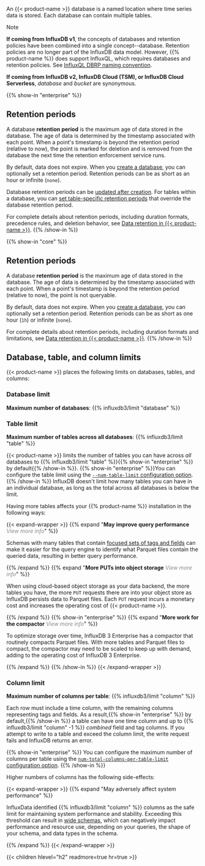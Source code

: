
An {{< product-name >}} database is a named location where time series data is
stored. Each database can contain multiple tables.

> [!Note]
> **If coming from InfluxDB v1**, the concepts of databases and retention policies
> have been combined into a single concept--database. Retention policies are no
> longer part of the InfluxDB data model.
> However, {{% product-name %}} does
> support InfluxQL, which requires databases and retention policies.
> See [InfluxQL DBRP naming convention](/influxdb3/version/admin/databases/create/#influxql-dbrp-naming-convention).
> 
> **If coming from InfluxDB v2, InfluxDB Cloud (TSM), or InfluxDB Cloud Serverless**,
> _database_ and _bucket_ are synonymous.

{{% show-in "enterprise" %}}
## Retention periods

A database **retention period** is the maximum age of data stored in the database.
The age of data is determined by the timestamp associated with each point.
When a point's timestamp is beyond the retention period (relative to now), the
point is marked for deletion and is removed from the database the next time the
retention enforcement service runs.

By default, data does not expire. When you [create a database](/influxdb3/version/admin/databases/create/),
you can optionally set a retention period. Retention periods can be as short as an hour
or infinite (`none`).

Database retention periods can be [updated after creation](/influxdb3/version/reference/cli/influxdb3/update/database/).
For tables within a database, you can [set table-specific retention periods](/influxdb3/version/admin/tables/create/#create-a-table-with-a-retention-period)
that override the database retention period.

For complete details about retention periods, including duration formats, precedence
rules, and deletion behavior, see
[Data retention in {{< product-name >}}](/influxdb3/version/reference/internals/data-retention/).
{{% /show-in %}}

{{% show-in "core" %}}
## Retention periods

A database **retention period** is the maximum age of data stored in the database.
The age of data is determined by the timestamp associated with each point.
When a point's timestamp is beyond the retention period (relative to now), the
point is not queryable.

By default, data does not expire. When you [create a database](/influxdb3/version/admin/databases/create/),
you can optionally set a retention period. Retention periods can be as short as one hour
(`1h`) or infinite (`none`).

For complete details about retention periods, including duration formats and limitations,
see [Data retention in {{< product-name >}}](/influxdb3/version/reference/internals/data-retention/).
{{% /show-in %}}

## Database, table, and column limits

{{< product-name >}} places the following limits on databases, tables, and columns:

### Database limit

**Maximum number of databases**: {{% influxdb3/limit "database" %}}

### Table limit

**Maximum number of tables across all databases**: {{% influxdb3/limit "table" %}}

{{< product-name >}} limits the number of tables you can have across _all_
databases to {{% influxdb3/limit "table" %}}{{% show-in "enterprise" %}} by default{{% /show-in %}}.
{{% show-in "enterprise" %}}You can configure the table limit using the
[`--num-table-limit` configuration option](/influxdb3/enterprise/reference/config-options/#num-table-limit).{{% /show-in %}}
InfluxDB doesn't limit how many tables you can have in an individual database,
as long as the total across all databases is below the limit.

Having more tables affects your {{% product-name %}} installation in the
following ways:

{{< expand-wrapper >}}
{{% expand "**May improve query performance** <em style='opacity:.5;font-weight:normal;'>View more info</em>" %}}

Schemas with many tables that contain
[focused sets of tags and fields](/influxdb3/version/write-data/best-practices/schema-design/#design-for-performance)
can make it easier for the query engine to identify what Parquet files contain
the queried data, resulting in better query performance.

{{% /expand %}}
{{% expand "**More PUTs into object storage** <em style='opacity:.5;font-weight:normal;'>View more info</em>" %}}

When using cloud-based object storage as your data backend, the more tables you
have, the more `PUT` requests there are into your object store as InfluxDB
persists data to Parquet files. Each `PUT` request incurs a monetary cost and
increases the operating cost of {{< product-name >}}.

{{% /expand %}}
{{% show-in "enterprise" %}}
{{% expand "**More work for the compactor** <em style='opacity:.5;font-weight:normal;'>View more info</em>" %}}

To optimize storage over time, InfluxDB 3 Enterprise has a compactor that
routinely compacts Parquet files.
With more tables and Parquet files to compact, the compactor may need to be scaled
to keep up with demand, adding to the operating cost of InfluxDB 3 Enterprise.

{{% /expand %}}
{{% /show-in %}}
{{< /expand-wrapper >}}

### Column limit

**Maximum number of columns per table**: {{% influxdb3/limit "column" %}}

Each row must include a time column, with the remaining columns representing
tags and fields.
As a result,{{% show-in "enterprise" %}} by default,{{% /show-in %}} a table can
have one time column and up to {{% influxdb3/limit "column" -1 %}}
_combined_ field and tag columns.
If you attempt to write to a table and exceed the column limit, the write
request fails and InfluxDB returns an error.

{{% show-in "enterprise" %}}
You can configure the maximum number of columns per
table using the [`num-total-columns-per-table-limit` configuration option](/influxdb3/enterprise/reference/config-options/#num-total-columns-per-table-limit).
{{% /show-in %}}

Higher numbers of columns has the following side-effects:

{{< expand-wrapper >}}
{{% expand "May adversely affect system performance" %}}

InfluxData identified {{% influxdb3/limit "column" %}} columns as the safe limit
for maintaining system performance and stability.
Exceeding this threshold can result in
[wide schemas](/influxdb3/version/write-data/best-practices/schema-design/#avoid-wide-schemas),
which can negatively impact performance and resource use,
depending on your queries, the shape of your schema, and data types in the schema.

{{% /expand %}}
{{< /expand-wrapper >}}

{{< children hlevel="h2" readmore=true hr=true >}}
